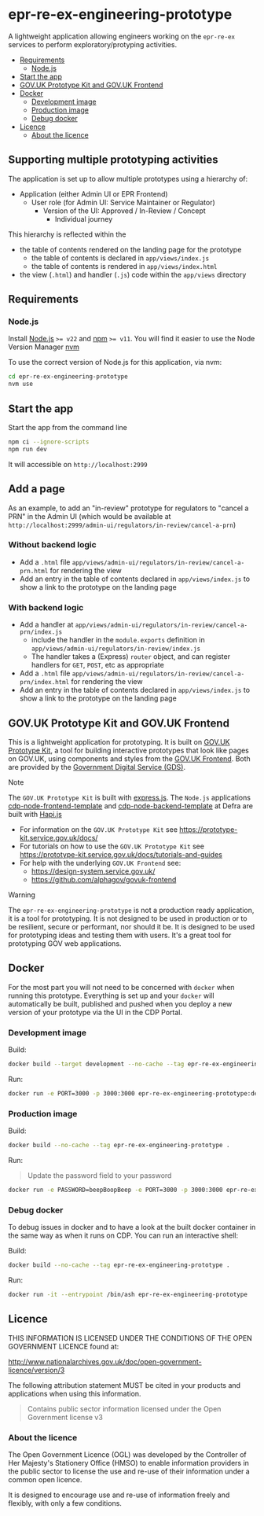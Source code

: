 # epr-re-ex-engineering-prototype

A lightweight application allowing engineers working on the `epr-re-ex` services to perform exploratory/protyping activities.

<!-- prettier-ignore-start -->
<!-- TOC -->
- [Requirements](#requirements)
  - [Node.js](#nodejs)
- [Start the app](#start-the-app)
- [GOV.UK Prototype Kit and GOV.UK Frontend](#govuk-prototype-kit-and-govuk-frontend)
- [Docker](#docker)
  - [Development image](#development-image)
  - [Production image](#production-image)
  - [Debug docker](#debug-docker)
- [Licence](#licence)
  - [About the licence](#about-the-licence)
<!-- TOC -->
<!-- prettier-ignore-end -->

## Supporting multiple prototyping activities

The application is set up to allow multiple prototypes using a hierarchy of:

- Application (either Admin UI or EPR Frontend)
  - User role (for Admin UI: Service Maintainer or Regulator)
    - Version of the UI: Approved / In-Review / Concept
      - Individual journey

This hierarchy is reflected within the
- the table of contents rendered on the landing page for the prototype
  - the table of contents is declared in `app/views/index.js`
  - the table of contents is rendered in `app/views/index.html`
- the view (`.html`) and handler (`.js`) code within the `app/views` directory

## Requirements

### Node.js

Install [Node.js](http://nodejs.org/) `>= v22` and [npm](https://nodejs.org/) `>= v11`. You will find it easier to use
the Node Version Manager [nvm](https://github.com/creationix/nvm)

To use the correct version of Node.js for this application, via nvm:

```bash
cd epr-re-ex-engineering-prototype
nvm use
```

## Start the app

Start the app from the command line

```bash
npm ci --ignore-scripts
npm run dev
```

It will accessible on `http://localhost:2999`

## Add a page

As an example, to add an "in-review" prototype for regulators to "cancel a PRN" in the Admin UI (which would be available at `http://localhost:2999/admin-ui/regulators/in-review/cancel-a-prn`)

### Without backend logic

- Add a `.html` file `app/views/admin-ui/regulators/in-review/cancel-a-prn.html` for rendering the view
- Add an entry in the table of contents declared in `app/views/index.js` to show a link to the prototype on the landing page

### With backend logic

- Add a handler at `app/views/admin-ui/regulators/in-review/cancel-a-prn/index.js`
  - include the handler in the `module.exports` definition in `app/views/admin-ui/regulators/in-review/index.js`
  - The handler takes a (Express) `router` object, and can register handlers for `GET`, `POST`, etc as appropriate
- Add a `.html` file `app/views/admin-ui/regulators/in-review/cancel-a-prn/index.html` for rendering the view
- Add an entry in the table of contents declared in `app/views/index.js` to show a link to the prototype on the landing page

## GOV.UK Prototype Kit and GOV.UK Frontend

This is a lightweight application for prototyping. It is built on
[GOV.UK Prototype Kit](https://github.com/alphagov/govuk-prototype-kit), a tool for building interactive
prototypes that look like pages on GOV.UK, using components and styles from the
[GOV.UK Frontend](https://github.com/alphagov/govuk-frontend). Both are provided by the
[Government Digital Service (GDS)](https://www.gov.uk/government/organisations/government-digital-service).

> [!NOTE]
> The `GOV.UK Prototype Kit` is built with [express.js](https://expressjs.com/). The `Node.js`
> applications [cdp-node-frontend-template](https://github.com/DEFRA/cdp-node-frontend-template)
> and [cdp-node-backend-template](https://github.com/DEFRA/cdp-node-backend-template) at Defra are built with
> [Hapi.js](https://hapi.dev/)

- For information on the `GOV.UK Prototype Kit` see https://prototype-kit.service.gov.uk/docs/
- For tutorials on how to use the `GOV.UK Prototype Kit`
  see https://prototype-kit.service.gov.uk/docs/tutorials-and-guides
- For help with the underlying `GOV.UK Frontend` see:
  - https://design-system.service.gov.uk/
  - https://github.com/alphagov/govuk-frontend

> [!WARNING]
> The `epr-re-ex-engineering-prototype` is not a production ready application, it is a tool for prototyping. It is not
> designed to be used in production or to be resilient, secure or performant, nor should it be. It is designed to be
> used for prototyping ideas and testing them with users. It's a great tool for prototyping GOV web applications.

## Docker

For the most part you will not need to be concerned with `docker` when running this prototype. Everything is set up and
your `docker` will automatically be built, published and pushed when you deploy a new version of your prototype via the
UI in the CDP Portal.

### Development image

Build:

```bash
docker build --target development --no-cache --tag epr-re-ex-engineering-prototype:development .
```

Run:

```bash
docker run -e PORT=3000 -p 3000:3000 epr-re-ex-engineering-prototype:development
```

### Production image

Build:

```bash
docker build --no-cache --tag epr-re-ex-engineering-prototype .
```

Run:

> Update the password field to your password

```bash
docker run -e PASSWORD=beepBoopBeep -e PORT=3000 -p 3000:3000 epr-re-ex-engineering-prototype
```

### Debug docker

To debug issues in docker and to have a look at the built docker container in the same way as when it runs on CDP. You
can run an interactive shell:

Build:

```bash
docker build --no-cache --tag epr-re-ex-engineering-prototype .
```

Run:

```bash
docker run -it --entrypoint /bin/ash epr-re-ex-engineering-prototype
```

## Licence

THIS INFORMATION IS LICENSED UNDER THE CONDITIONS OF THE OPEN GOVERNMENT LICENCE found at:

<http://www.nationalarchives.gov.uk/doc/open-government-licence/version/3>

The following attribution statement MUST be cited in your products and applications when using this information.

> Contains public sector information licensed under the Open Government license v3

### About the licence

The Open Government Licence (OGL) was developed by the Controller of Her Majesty's Stationery Office (HMSO) to enable
information providers in the public sector to license the use and re-use of their information under a common open
licence.

It is designed to encourage use and re-use of information freely and flexibly, with only a few conditions.

